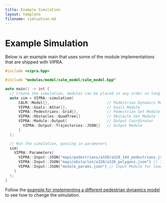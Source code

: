 ```yaml
---
title: Example Simulation
layout: template
filename: simluation.md
--- 
```


# Example Simulation

Below is an example main that uses some of the module implementations that are shipped with VIPRA.

```C++
#include <vipra.hpp>

#include "modules/model/calm_model/calm_model.hpp"

auto main() -> int {
  // Create the simulation, modules can be placed in any order so long as all are provided/valid
  auto sim = VIPRA::simulation(
      CALM::Model{},                          // Pedestrian Dynamics Model
      VIPRA::Goals::AStar{},                  // Goals Module
      VIPRA::Pedestrians::Grid{},             // Pedestrian Set Module
      VIPRA::Obstacles::QuadTree{}            // Obstacle Set Module
      VIPRA::Module::Output{                  // Output Coordinator
        VIPRA::Output::Trajectories::JSON{}   // Output Module
      }
  );

  // Run the simulation, passing in parameters
  sim(
    VIPRA::Parameters{
      VIPRA::Input::JSON{"maps/pedestrians/a320/a320_144_pedestrians.json"}, // Input Module for pedestrians
      VIPRA::Input::JSON{"maps/obstacles/a320/a320_polygons.json"} // Input Module for obstalces
      VIPRA::Input::JSON{"module_params.json"} // Input Module for loading the parameters
    }
  );
}
```

Follow the [example for implementing a different pedestrian dynamics model](model_example.md) to see how to change the simulation.